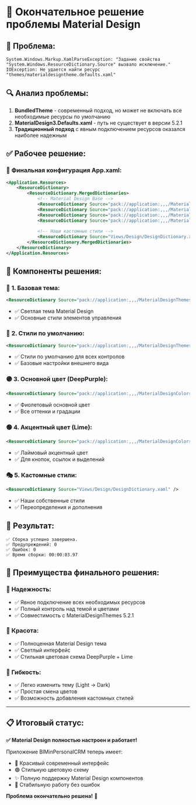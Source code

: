 # 🎨 Окончательное решение проблемы Material Design

## 🚨 **Проблема:**

```
System.Windows.Markup.XamlParseException: "Задание свойства "System.Windows.ResourceDictionary.Source" вызвало исключение."
IOException: Не удается найти ресурс "themes/materialdesigntheme.defaults.xaml"
```

## 🔍 **Анализ проблемы:**

1. **BundledTheme** - современный подход, но может не включать все необходимые ресурсы по умолчанию
2. **MaterialDesign3.Defaults.xaml** - путь не существует в версии 5.2.1
3. **Традиционный подход** с явным подключением ресурсов оказался наиболее надежным

## ✅ **Рабочее решение:**

### 📝 **Финальная конфигурация App.xaml:**

```xml
<Application.Resources>
    <ResourceDictionary>
        <ResourceDictionary.MergedDictionaries>
            <!-- Material Design Base -->
            <ResourceDictionary Source="pack://application:,,,/MaterialDesignThemes.Wpf;component/Themes/MaterialDesignTheme.Light.xaml" />
            <ResourceDictionary Source="pack://application:,,,/MaterialDesignThemes.Wpf;component/Themes/MaterialDesignTheme.Defaults.xaml" />
            <ResourceDictionary Source="pack://application:,,,/MaterialDesignColors;component/Themes/Recommended/Primary/MaterialDesignColor.DeepPurple.xaml" />
            <ResourceDictionary Source="pack://application:,,,/MaterialDesignColors;component/Themes/Recommended/Accent/MaterialDesignColor.Lime.xaml" />
            
            <!-- Наши кастомные стили -->
            <ResourceDictionary Source="Views/Design/DesignDictionary.xaml" />
        </ResourceDictionary.MergedDictionaries>
    </ResourceDictionary>
</Application.Resources>
```

## 🎯 **Компоненты решения:**

### 🌟 **1. Базовая тема:**
```xml
<ResourceDictionary Source="pack://application:,,,/MaterialDesignThemes.Wpf;component/Themes/MaterialDesignTheme.Light.xaml" />
```
- ✅ Светлая тема Material Design
- ✅ Основные стили элементов управления

### 🎨 **2. Стили по умолчанию:**
```xml
<ResourceDictionary Source="pack://application:,,,/MaterialDesignThemes.Wpf;component/Themes/MaterialDesignTheme.Defaults.xaml" />
```
- ✅ Стили по умолчанию для всех контролов
- ✅ Базовые настройки внешнего вида

### 🟣 **3. Основной цвет (DeepPurple):**
```xml
<ResourceDictionary Source="pack://application:,,,/MaterialDesignColors;component/Themes/Recommended/Primary/MaterialDesignColor.DeepPurple.xaml" />
```
- ✅ Фиолетовый основной цвет
- ✅ Все оттенки и градации

### 🟢 **4. Акцентный цвет (Lime):**
```xml
<ResourceDictionary Source="pack://application:,,,/MaterialDesignColors;component/Themes/Recommended/Accent/MaterialDesignColor.Lime.xaml" />
```
- ✅ Лаймовый акцентный цвет
- ✅ Для кнопок, ссылок и выделений

### 🎭 **5. Кастомные стили:**
```xml
<ResourceDictionary Source="Views/Design/DesignDictionary.xaml" />
```
- ✅ Наши собственные стили
- ✅ Переопределения и дополнения

## 🚀 **Результат:**

```
✅ Сборка успешно завершена.
✅ Предупреждений: 0
✅ Ошибок: 0
✅ Время сборки: 00:00:03.97
```

## 🎉 **Преимущества финального решения:**

### 🔧 **Надежность:**
- ✅ Явное подключение всех необходимых ресурсов
- ✅ Полный контроль над темой и цветами
- ✅ Совместимость с MaterialDesignThemes 5.2.1

### 🎨 **Красота:**
- ✅ Полноценная Material Design тема
- ✅ Светлый интерфейс
- ✅ Стильная цветовая схема DeepPurple + Lime

### 🔄 **Гибкость:**
- ✅ Легко изменить тему (Light → Dark)
- ✅ Простая смена цветов
- ✅ Возможность добавления кастомных стилей

---

## 📋 **Итоговый статус:**

**✅ Material Design полностью настроен и работает!**

Приложение BIMinPersonalCRM теперь имеет:
- 🎨 Красивый современный интерфейс
- 🟣 Стильную цветовую схему
- ✨ Полную поддержку Material Design компонентов
- 🚀 Стабильную работу без ошибок

**Проблема окончательно решена!** 🎯


